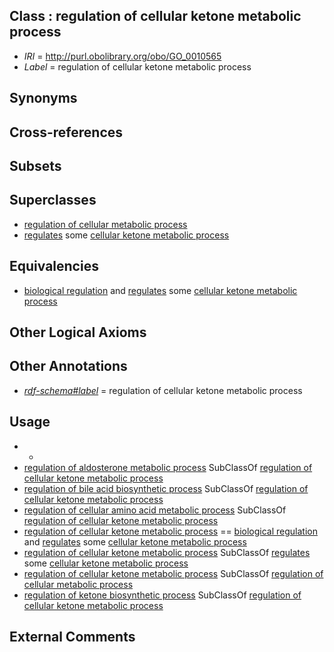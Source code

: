 
## Class : regulation of cellular ketone metabolic process

 * *IRI* = http://purl.obolibrary.org/obo/GO_0010565
 * *Label* = regulation of cellular ketone metabolic process

## Synonyms


## Cross-references


## Subsets


## Superclasses

 * [regulation of cellular metabolic process](../../GO/23/GO_0031323.md)
 * [regulates](../../RO/11/RO_0002211.md) some [cellular ketone metabolic process](../../GO/80/GO_0042180.md)

## Equivalencies

 * [biological regulation](../../GO/07/GO_0065007.md) and [regulates](../../RO/11/RO_0002211.md) some [cellular ketone metabolic process](../../GO/80/GO_0042180.md)

## Other Logical Axioms


## Other Annotations

 * *[rdf-schema#label](../../el/rdf-schema#label.md)* = regulation of cellular ketone metabolic process

## Usage

 * -
 * [regulation of aldosterone metabolic process](../../GO/44/GO_0032344.md) SubClassOf [regulation of cellular ketone metabolic process](../../GO/65/GO_0010565.md)
 * [regulation of bile acid biosynthetic process](../../GO/57/GO_0070857.md) SubClassOf [regulation of cellular ketone metabolic process](../../GO/65/GO_0010565.md)
 * [regulation of cellular amino acid metabolic process](../../GO/21/GO_0006521.md) SubClassOf [regulation of cellular ketone metabolic process](../../GO/65/GO_0010565.md)
 * [regulation of cellular ketone metabolic process](../../GO/65/GO_0010565.md) == [biological regulation](../../GO/07/GO_0065007.md) and [regulates](../../RO/11/RO_0002211.md) some [cellular ketone metabolic process](../../GO/80/GO_0042180.md)
 * [regulation of cellular ketone metabolic process](../../GO/65/GO_0010565.md) SubClassOf [regulates](../../RO/11/RO_0002211.md) some [cellular ketone metabolic process](../../GO/80/GO_0042180.md)
 * [regulation of cellular ketone metabolic process](../../GO/65/GO_0010565.md) SubClassOf [regulation of cellular metabolic process](../../GO/23/GO_0031323.md)
 * [regulation of ketone biosynthetic process](../../GO/66/GO_0010566.md) SubClassOf [regulation of cellular ketone metabolic process](../../GO/65/GO_0010565.md)

## External Comments

